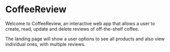 # CoffeeReview

Welcome to CoffeeReview, an interactive web app that allows a user to create, read, update and delete reviews of off-the-shelf coffee. 

The landing page will show a user options to see all products and also view individual ones, with multiple reviews. 
